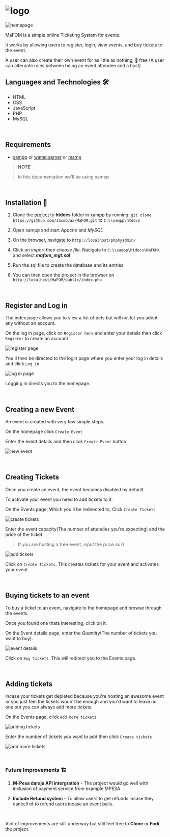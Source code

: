 # ![logo](ill/logo.PNG) 

![homepage](ill/home.PNG)

MaFOM is a simple online Ticketing System for events.

It works by allowing users to register, login, view events, and buy tickets to the event.

A user can also create their own event for as little as nothing; 💯 free (A user can alternate roles between being an event attendee and a host)

## Languages and Technologies 🛠

* HTML
* CSS
* JavaScript
* PHP
* MySQL

<br>

## Requirements

* [xampp](https://www.apachefriends.org/index.html) or [wamp server](https://sourceforge.net/projects/wampserver/) or [mamp](https://www.mamp.info/en/windows/)

>**NOTE**
>
> In this documentation we'll be using xampp

<br>

## Installation 💾

1. Clone the [project](https://github.com/JacobJax/MaFOM.git) to **htdocs** folder in xampp by running: 
`git clone https://github.com/JacobJax/MaFOM.git` to `C:\\xampp\htdocs`

1. Open xampp and start *Apache* and *MySQL*

1. On the browser, navigate to `http://localhost/phpmyadmin/` 

1. Click on *import* then *choose file*. Nacigate to `C:\\xampp\htdocs\MaFOM\` and select _**mafom_mgt.sql**_ 

1. Run the sql file to create the database and its entries

1. You can then open the project in the browser on `http://localhost/MaFOM/public/index.php`


<br>


## Register and Log in
The index page allows you to view a list of pets but will not let you adopt any without an account.

On the log in page, click on `Register here` and enter your details then click `Register` to create an account

![register page](ill/register.PNG)

You'll then be directed to the login page where you enter your log in details and click `Log in`

![log in page](ill/login.PNG)

Logging in directs you to the homepage.


<br>

## Creating a new Event

An event is created with very few simple steps.

On the homepage click `Create Event`

Enter the event details and then click `Create Event` button.

![new event](ill/new.PNG)


<br>

## Creating Tickets 
Once you create an event, the event becomes disabled by default.

To activate your event you need to add tickets to it.

On the Events page; Which you'll be redirected to, Click `Create Tickets`

![create tickets](ill/view1.PNG)

Enter the event capacity(The number of attendies you're expecting) and the price of the ticket.

> If you are hosting a free event, input the price as 0


![add tickets](ILL/addticket.PNG)

Click on `Create Tickets`. This creates tickets for your event and activates your event.


<br>


## Buying tickets to an event

To buy a ticket to an event, navigate to the homepage and browse through the events.

Once you found one thats interesting, click on it.

On the Event details page, enter the *Quantity*(The number of tickets you want to buy).

![event details](ill/evndetails.PNG)

Click on `Buy tickets`. This will redirect you to the Events page.

<br>


## Adding tickets

Incase your tickets get depleted because you're hosting an awesome event or you just feel the tickets woun't be enough and you'd want to leave no one out you can always add more tickets.

On the Events page, click `Add more tickets`

![adding tickets](ill/view2.PNG)

Enter the number of tickets you want to add then click `Create tickets`

![add more tickets](ill/inctickets.PNG)


<br>


### Future Improvements 🏗 

1. **M-Pesa daraja API intergration** - The project would go well with inclusion of payment service from example MPESA

1. **Include Refund system** - To allow users to get refunds incase they cancell of to refund users incase an event bails.


<br>

Alot of improvements are still underway but still feel free to **Clone** or **Fork** the project.
